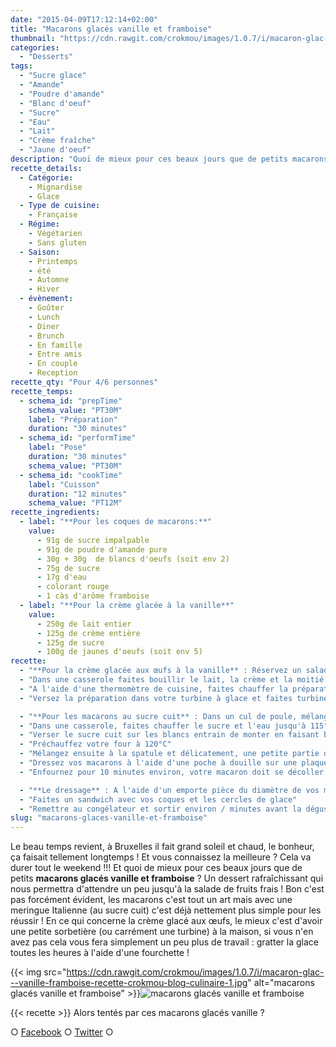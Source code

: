 ```yaml
---
date: "2015-04-09T17:12:14+02:00"
title: "Macarons glacés vanille et framboise"
thumbnail: "https://cdn.rawgit.com/crokmou/images/1.0.7/i/macaron-glac---vanille-framboise-recette-crokmou-blog-culinaire-2.jpg"
categories:
  - "Desserts"
tags:
  - "Sucre glace"
  - "Amande"
  - "Poudre d'amande"
  - "Blanc d'oeuf"
  - "Sucre"
  - "Eau"
  - "Lait"
  - "Crème fraîche"
  - "Jaune d'oeuf"
description: "Quoi de mieux pour ces beaux jours que de petits macarons glacés vanille et framboise ? Un dessert rafraîchissant en attendant la salade de fruits frais !"
recette_details:
  - Catégorie:
    - Mignardise
    - Glace
  - Type de cuisine:
    - Française
  - Régime:
    - Végétarien
    - Sans gluten
  - Saison:
    - Printemps
    - été
    - Automne
    - Hiver
  - évènement:
    - Goûter
    - Lunch
    - Diner
    - Brunch
    - En famille
    - Entre amis
    - En couple
    - Reception
recette_qty: "Pour 4/6 personnes"
recette_temps:
  - schema_id: "prepTime"
    schema_value: "PT30M"
    label: "Préparation"
    duration: "30 minutes"
  - schema_id: "performTime"
    label: "Pose"
    duration: "30 minutes"
    schema_value: "PT30M"
  - schema_id: "cookTime"
    label: "Cuisson"
    duration: "12 minutes"
    schema_value: "PT12M"
recette_ingredients:
  - label: "**Pour les coques de macarons:**"
    value:
      - 91g de sucre impalpable
      - 91g de poudre d'amande pure
      - 30g + 30g  de blancs d'oeufs (soit env 2)
      - 75g de sucre
      - 17g d'eau
      - colorant rouge
      - 1 càs d'arôme framboise
  - label: "**Pour la crème glacée à la vanille**"
    value:
      - 250g de lait entier
      - 125g de crème entière
      - 125g de sucre
      - 100g de jaunes d'oeufs (soit env 5)
recette:
  - "**Pour la crème glacée aux œufs à la vanille** : Réservez un saladier au congélateur (de préférence en inox)"
  - "Dans une casserole faites bouillir le lait, la crème et la moitié du sucre. Dans un saladier, faites blanchir les jaunes d’œufs et l'autre moitié du sucre. Lorsque le lait est à ébullition, versez sur les jaunes et mélangez rapidement, puis reversez dans la casserole et remettre sur le feu."
  - "A l'aide d'une thermomètre de cuisine, faites chauffer la préparation, tout en mélangeant, à 84°C (Attention à ne pas monter au dessus de 85°C vous risqueriez de vous retrouver avec de la brouillade d'oeufs). Une fois la préparation à température, versez dans le saladier préalablement mi au congélateur."
  - "Versez la préparation dans votre turbine à glace et faites turbiner durant une vingtaine de minutes. Versez ensuite la préparation dans un plat assez grand afin de l'étaler sur 2/3cm de hauteur, remettre ensuite au congélateur."

  - "**Pour les macarons au sucre cuit** : Dans un cul de poule, mélangez le sucre impalpable et la poudre d'amande préalablement tamisés et 30g de blancs d'oeufs."
  - "Dans une casserole, faites chauffer le sucre et l'eau jusqu'à 115°C Parallèlement faites monter les 30g de blancs restants en neige"
  - "Verser le sucre cuit sur les blancs entrain de monter en faisant bien attention de faire couler le sucre le long de la paroie de votre robot (ou récipient) afin de ne pas recevoir d'éclaboussures. Faites tourner les blancs à grande vitesse jusqu'à ce que la meringue fasse un joli bec d'oiseau"
  - "Préchauffez votre four à 120°C"
  - "Mélangez ensuite à la spatule et délicatement, une petite partie de la meringue dans le mélange d'amandes en poudre. Ajoutez ensuite le reste de meringue à l'appareil et mélangez de nouveau. Si besoin, ajoutez le colorant et l'arôme. Votre appareil ne doit pas être trop liquide ni trop ferme, la préparation doit pouvoir se lisser d'elle même."
  - "Dressez vos macarons à l'aide d'une poche à douille sur une plaque de cuisson préalablement recouverte de papier sulfurisé. Tapotez légèrement la plaque puis laissez croûter les macarons jusqu'à ce qu'ils ne collent plus lorsque vous mettez votre doigt dessus."
  - "Enfournez pour 10 minutes environ, votre macaron doit se décoller du papier Laissez refroidir sur des grilles"

  - "**Le dressage** : A l'aide d'un emporte pièce du diamètre de vos macarons, récupérez des petits cercles dans la crème glacés."
  - "Faites un sandwich avec vos coques et les cercles de glace"
  - "Remettre au congélateur et sortir environ / minutes avant la dégustation !"
slug: "macarons-glaces-vanille-et-framboise"
---
```


Le beau temps revient, à Bruxelles il fait grand soleil et chaud, le bonheur, ça faisait tellement longtemps ! Et vous connaissez la meilleure ? Cela va durer tout le weekend !!! Et quoi de mieux pour ces beaux jours que de petits **macarons glacés vanille et framboise** ? Un dessert rafraîchissant qui nous permettra d'attendre un peu jusqu'à la salade de fruits frais ! Bon c'est pas forcément évident, les macarons c'est tout un art mais avec une meringue Italienne (au sucre cuit) c'est déjà nettement plus simple pour les réussir ! En ce qui concerne la crème glacé aux œufs, le mieux c'est d'avoir une petite sorbetière (ou carrément une turbine) à la maison, si vous n'en avez pas cela vous fera simplement un peu plus de travail : gratter la glace toutes les heures à l'aide d'une fourchette !

{{< img src="https://cdn.rawgit.com/crokmou/images/1.0.7/i/macaron-glac---vanille-framboise-recette-crokmou-blog-culinaire-1.jpg" alt="macarons glacés vanille et framboise" >}}![macarons glacés vanille et framboise](https://cdn.rawgit.com/crokmou/images/1.0.7/i/macaron-glac---vanille-framboise-recette-crokmou-blog-culinaire.jpg)

{{< recette >}}
Alors tentés par ces macarons glacés vanille ?

○ [Facebook](https://www.facebook.com/crokmou.blog) ○ [Twitter](https://twitter.com/Crokmou) ○
